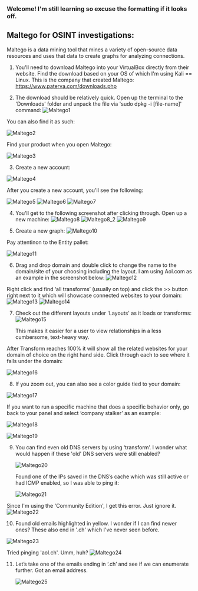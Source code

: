 ### Welcome! I'm still learning so excuse the formatting if it looks off.


## Maltego for OSINT investigations:
Maltego is a data mining tool that mines a variety of open-source data resources and uses that data to 
create graphs for analyzing connections.

1. You'll need to download Maltego into your VirtualBox directly from their website. Find the download based on your OS of which I'm using Kali == Linux. This is the company that created Maltego: https://www.paterva.com/downloads.php

2. The download should be relatively quick. Open up the terminal to the 'Downloads' folder and unpack the file via 'sudo dpkg -i [file-name]' command: 
  ![Maltego1](https://user-images.githubusercontent.com/31832154/72209919-07d4c980-3482-11ea-8c12-d9b47b7f3502.PNG)

You can also find it as such:

  ![Maltego2](https://user-images.githubusercontent.com/31832154/72209928-276bf200-3482-11ea-9d86-1d3d313ad766.PNG)

Find your product when you open Maltego:

  ![Maltego3](https://user-images.githubusercontent.com/31832154/72209945-5b471780-3482-11ea-8c3b-dc4d43d81b48.PNG)


3. Create a new account:

  ![Maltego4](https://user-images.githubusercontent.com/31832154/72209952-6d28ba80-3482-11ea-8135-fddd43e36c2c.PNG)
   

After you create a new account, you'll see the following:

  ![Maltego5](https://user-images.githubusercontent.com/31832154/72210364-250c9680-3488-11ea-9bd0-a5738e8595c6.PNG)
  ![Maltego6](https://user-images.githubusercontent.com/31832154/72210366-2dfd6800-3488-11ea-99ad-3347410aad77.PNG)
  ![Maltego7](https://user-images.githubusercontent.com/31832154/72210369-381f6680-3488-11ea-973f-056c32c1b6a5.PNG)


4. You'll get to the following screenshot after clicking through. Open up a new machine:
  ![Maltego8](https://user-images.githubusercontent.com/31832154/72210373-5d13d980-3488-11ea-9a38-95626953b7c1.PNG)
 ![Maltego8_2](https://user-images.githubusercontent.com/31832154/72210851-65bbde00-348f-11ea-8643-8aa1a258703f.PNG)
 ![Maltego9](https://user-images.githubusercontent.com/31832154/72210816-03fb7400-348f-11ea-9d4b-5e8ce986074c.PNG)
 
 
5. Create a new graph:
  ![Maltego10](https://user-images.githubusercontent.com/31832154/72210821-0cec4580-348f-11ea-8674-60b9fba0c508.PNG)


Pay attentinon to the Entity pallet:

  ![Maltego11](https://user-images.githubusercontent.com/31832154/72210825-1fff1580-348f-11ea-99ad-4e5d96ea0112.PNG)
  

6. Drag and drop domain and double click to change the name to the domain/site of your choosing including the layout. I am using 
Aol.com as an example in the screenshot below:
  ![Maltego12](https://user-images.githubusercontent.com/31832154/72210926-630db880-3490-11ea-8be6-0d2386cb84b8.PNG)
  
  
  Right click and find ‘all transforms’ (usually on top) and click the >> button right next to it which will showcase connected 
  websites to your domain:
  ![Maltego13](https://user-images.githubusercontent.com/31832154/72210929-6b65f380-3490-11ea-8a17-076e9274bf18.PNG)
  ![Maltego14](https://user-images.githubusercontent.com/31832154/72210930-73259800-3490-11ea-9315-b45802ddd7ef.PNG)


7. Check out the different layouts under 'Layouts' as it loads or transforms:
  ![Maltego15](https://user-images.githubusercontent.com/31832154/72210932-7c166980-3490-11ea-8ed0-ccafe574dc60.PNG)

   This makes it easier for a user to view relationships in a less cumbersome, text-heavy way.
  
  
  After Transform reaches 100% it will show all the related websites for your domain of choice on the right hand side. 
  Click through each to see where it falls under the domain:
  
   ![Maltego16](https://user-images.githubusercontent.com/31832154/72211005-a157a780-3491-11ea-8cde-f7eeb4719ebc.PNG)


8. If you zoom out, you can also see a color guide tied to your domain:
  
  ![Maltego17](https://user-images.githubusercontent.com/31832154/72211007-a9174c00-3491-11ea-8759-2a5575340359.PNG)
  
  
If you want to run a specific machine that does a specific behavior only, go back to your panel and select ‘company stalker’ as an example:


  ![Maltego18](https://user-images.githubusercontent.com/31832154/72211019-d237dc80-3491-11ea-94d1-1d547c7f0c9c.PNG)
  
  ![Maltego19](https://user-images.githubusercontent.com/31832154/72211070-b54fd900-3492-11ea-9df4-80590e63df75.PNG)


9. You can find even old DNS servers by using ‘transform’. I wonder what would happen if these 'old' DNS servers were still enabled?

    ![Maltego20](https://user-images.githubusercontent.com/31832154/72211090-f0eaa300-3492-11ea-951e-49c65085a20b.PNG)

    Found one of the IPs saved in the DNS’s cache which was still active or had ICMP enabled, so I was able to ping it:

    ![Maltego21](https://user-images.githubusercontent.com/31832154/72211111-a3226a80-3493-11ea-8d8e-96ce081eb7ab.PNG)
  

  Since I'm using the 'Community Edition', I get this error. Just ignore it.
  ![Maltego22](https://user-images.githubusercontent.com/31832154/72211390-95bbaf00-3498-11ea-9c28-f8d8910514f1.PNG)



10. Found old emails highlighted in yellow. I wonder if I can find newer ones? These also end in '.ch' which I've never seen before.

  ![Maltego23](https://user-images.githubusercontent.com/31832154/72211457-8ab54e80-3499-11ea-84ab-faf10a51907e.PNG)
  
   
   Tried pinging 'aol.ch'. Umm, huh?
   ![Maltego24](https://user-images.githubusercontent.com/31832154/72211466-d23bda80-3499-11ea-8376-aa0ac7b8b047.PNG)



11. Let’s take one of the emails ending in ‘.ch’ and see if we can enumerate further. Got an email address.

    ![Maltego25](https://user-images.githubusercontent.com/31832154/72211486-1af39380-349a-11ea-86f4-7706a57e013c.PNG)


